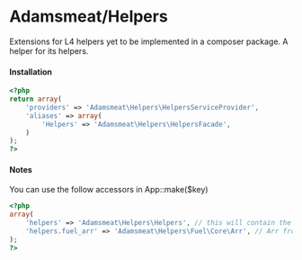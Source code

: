 # Adamsmeat/Helpers

Extensions for L4 helpers yet to be implemented in a composer package. A helper for its helpers.

#### Installation

```php
<?php
return array(
	'providers' => 'Adamsmeat\Helpers\HelpersServiceProvider',
	'aliases' => array(
		'Helpers' => 'Adamsmeat\Helpers\HelpersFacade',
	)
);
?>
```

#### Notes

You can use the follow accessors in App::make($key)

```php
<?php
array(
	'helpers' => 'Adamsmeat\Helpers\Helpers', // this will contain the common ones
	'helpers.fuel_arr' => 'Adamsmeat\Helpers\Fuel\Core\Arr', // Arr from FuelPHP framework 1.5
);
?>
```